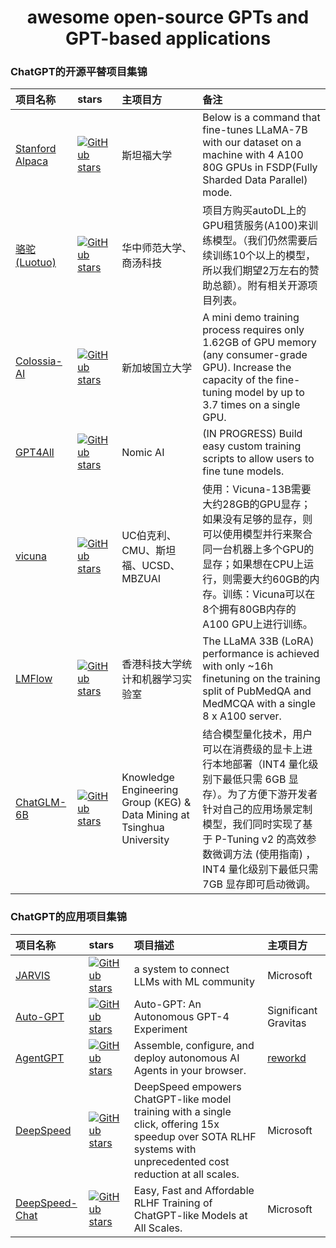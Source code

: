 <h1 align="center">
  awesome open-source GPTs and GPT-based applications
</h1>

### ChatGPT的开源平替项目集锦

| 项目名称 | stars | 主项目方 | 备注 |
| :----- | :----- | :----- | :----- |
| <a href="https://github.com/tatsu-lab/stanford_alpaca"> Stanford Alpaca </a> | <a href="https://github.com/tatsu-lab/stanford_alpaca/stargazers"><img src="https://img.shields.io/github/stars/tatsu-lab/stanford_alpaca" alt="GitHub stars"></a> | 斯坦福大学 | Below is a command that fine-tunes LLaMA-7B with our dataset on a machine with 4 A100 80G GPUs in FSDP(Fully Sharded Data Parallel) mode. |
| <a href="https://github.com/LC1332/Luotuo-Chinese-LLM"> 骆驼(Luotuo) </a> | <a href="https://github.com/LC1332/Luotuo-Chinese-LLM/stargazers"><img src="https://img.shields.io/github/stars/LC1332/Luotuo-Chinese-LLM" alt="GitHub stars"></a> | 华中师范大学、商汤科技 | 项目方购买autoDL上的GPU租赁服务(A100)来训练模型。（我们仍然需要后续训练10个以上的模型，所以我们期望2万左右的赞助总额）。附有相关开源项目列表。 |
| <a href="https://github.com/hpcaitech/ColossalAI"> Colossia-AI </a> | <a href="https://github.com/hpcaitech/ColossalAI/stargazers"><img src="https://img.shields.io/github/stars/hpcaitech/ColossalAI" alt="GitHub stars"></a> | 新加坡国立大学 | A mini demo training process requires only 1.62GB of GPU memory (any consumer-grade GPU). Increase the capacity of the fine-tuning model by up to 3.7 times on a single GPU. |
| <a href="https://github.com/nomic-ai/gpt4all"> GPT4All </a> | <a href="https://github.com/nomic-ai/gpt4all/stargazers"><img src="https://img.shields.io/github/stars/nomic-ai/gpt4all" alt="GitHub stars"></a> | Nomic AI | (IN PROGRESS) Build easy custom training scripts to allow users to fine tune models. |
| <a href="https://github.com/lm-sys/FastChat"> vicuna </a> | <a href="https://github.com/lm-sys/FastChat/stargazers"><img src="https://img.shields.io/github/stars/lm-sys/FastChat" alt="GitHub stars"></a> | UC伯克利、CMU、斯坦福、UCSD、MBZUAI | 使用：Vicuna-13B需要大约28GB的GPU显存；如果没有足够的显存，则可以使用模型并行来聚合同一台机器上多个GPU的显存；如果想在CPU上运行，则需要大约60GB的内存。训练：Vicuna可以在8个拥有80GB内存的A100 GPU上进行训练。|
| <a href="https://github.com/OptimalScale/LMFlow"> LMFlow </a> | <a href="https://github.com/OptimalScale/LMFlow/stargazers"><img src="https://img.shields.io/github/stars/OptimalScale/LMFlow" alt="GitHub stars"></a> | 香港科技大学统计和机器学习实验室 | The LLaMA 33B (LoRA) performance is achieved with only ~16h finetuning on the training split of PubMedQA and MedMCQA with a single 8 x A100 server. |
| <a href="https://github.com/THUDM/ChatGLM-6B"> ChatGLM-6B </a> | <a href="https://github.com/THUDM/ChatGLM-6B/stargazers"><img src="https://img.shields.io/github/stars/THUDM/ChatGLM-6B" alt="GitHub stars"></a> | Knowledge Engineering Group (KEG) & Data Mining at Tsinghua University | 结合模型量化技术，用户可以在消费级的显卡上进行本地部署（INT4 量化级别下最低只需 6GB 显存）。为了方便下游开发者针对自己的应用场景定制模型，我们同时实现了基于 P-Tuning v2 的高效参数微调方法 (使用指南) ，INT4 量化级别下最低只需 7GB 显存即可启动微调。 |

### ChatGPT的应用项目集锦
| 项目名称 | stars | 项目描述 | 主项目方 |
| :----- | :----- | :----- | :----- |
| <a href="https://github.com/microsoft/JARVIS"> JARVIS </a> | <a href="https://github.com/microsoft/JARVIS/stargazers"><img src="https://img.shields.io/github/stars/microsoft/JARVIS" alt="GitHub stars"></a> | a system to connect LLMs with ML community | Microsoft |
| <a href="https://github.com/torantulino/auto-gpt"> Auto-GPT </a> | <a href="https://github.com/torantulino/auto-gpt/stargazers"><img src="https://img.shields.io/github/stars/torantulino/auto-gpt" alt="GitHub stars"></a> | Auto-GPT: An Autonomous GPT-4 Experiment | Significant Gravitas |
| <a href="https://github.com/reworkd/AgentGPT"> AgentGPT </a> | <a href="https://github.com/reworkd/AgentGPT/stargazers"><img src="https://img.shields.io/github/stars/reworkd/AgentGPT" alt="GitHub stars"></a> | Assemble, configure, and deploy autonomous AI Agents in your browser. | <a href="agentgpt.reworkd.ai" > reworkd </a> |
| <a href="https://github.com/microsoft/deepspeed"> DeepSpeed </a> | <a href="https://github.com/microsoft/deepspeed/stargazers"><img src="https://img.shields.io/github/stars/microsoft/deepspeed" alt="GitHub stars"></a> | DeepSpeed empowers ChatGPT-like model training with a single click, offering 15x speedup over SOTA RLHF systems with unprecedented cost reduction at all scales. | Microsoft |
| <a href="https://github.com/microsoft/DeepSpeedExamples/tree/master/applications/DeepSpeed-Chat"> DeepSpeed-Chat </a> | <a href="https://github.com/microsoft/DeepSpeedExamples/stargazers"><img src="https://img.shields.io/github/stars/microsoft/DeepSpeedExamples" alt="GitHub stars"></a> | Easy, Fast and Affordable RLHF Training of ChatGPT-like Models at All Scales. | Microsoft |